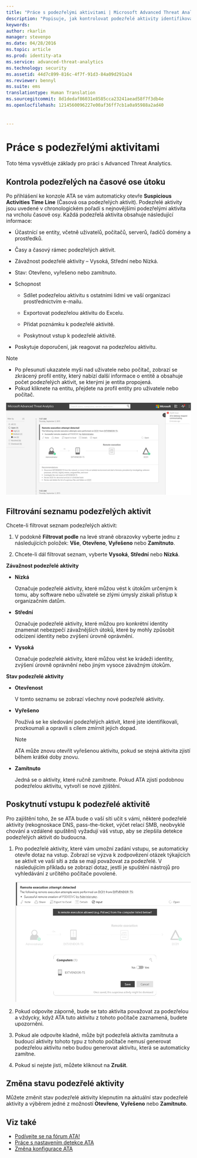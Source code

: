 ```yaml
---
title: "Práce s podezřelými aktivitami | Microsoft Advanced Threat Analytics"
description: "Popisuje, jak kontrolovat podezřelé aktivity identifikované ATA."
keywords: 
author: rkarlin
manager: stevenpo
ms.date: 04/28/2016
ms.topic: article
ms.prod: identity-ata
ms.service: advanced-threat-analytics
ms.technology: security
ms.assetid: 44d7c899-816c-4f7f-91d3-84a09d291a24
ms.reviewer: bennyl
ms.suite: ems
translationtype: Human Translation
ms.sourcegitcommit: 8d1dedaf86031e8585cca23241aead58f7f3db4e
ms.openlocfilehash: 1214560096227e00af36ff7cb1a0a95988a2ad40


---
```


# Práce s podezřelými aktivitami
Toto téma vysvětluje základy pro práci s Advanced Threat Analytics.

## Kontrola podezřelých na časové ose útoku
Po přihlášení ke konzole ATA se vám automaticky otevře **Suspicious Activities Time Line** (Časová osa podezřelých aktivit). Podezřelé aktivity jsou uvedené v chronologickém pořadí s nejnovějšími podezřelými aktivita na vrcholu časové osy.
Každá podezřelá aktivita obsahuje následující informace:

-   Účastnící se entity, včetně uživatelů, počítačů, serverů, řadičů domény a prostředků.

-   Časy a časový rámec podezřelých aktivit.

-   Závažnost podezřelé aktivity – Vysoká, Střední nebo Nízká.

-   Stav: Otevřeno, vyřešeno nebo zamítnuto.

-   Schopnost

    -   Sdílet podezřelou aktivitu s ostatními lidmi ve vaší organizaci prostřednictvím e-mailu.

    -   Exportovat podezřelou aktivitu do Excelu.

    -   Přidat poznámku k podezřelé aktivitě.

    -   Poskytnout vstup k podezřelé aktivitě.

-   Poskytuje doporučení, jak reagovat na podezřelou aktivitu.

> [!NOTE]
> -   Po přesunutí ukazatele myši nad uživatele nebo počítač, zobrazí se zkrácený profil entity, který nabízí další informace o entitě a obsahuje počet podezřelých aktivit, se kterými je entita propojená.
> -   Pokud kliknete na entitu, přejdete na profil entity pro uživatele nebo počítač.

![Obrázek časové osy podezřelých aktivit ATA](media/ATA-Suspicious-Activity-Timeline.JPG)

## Filtrování seznamu podezřelých aktivit
Chcete-li filtrovat seznam podezřelých aktivit:

1.  V podokně **Filtrovat podle** na levé straně obrazovky vyberte jednu z následujících položek: **Vše**, **Otevřeno**, **Vyřešeno** nebo **Zamítnuto**.

2.  Chcete-li dál filtrovat seznam, vyberte **Vysoká**, **Střední** nebo **Nízká**.

**Závažnost podezřelé aktivity**

-   **Nízká**

    Označuje podezřelé aktivity, které můžou vést k útokům určeným k tomu, aby software nebo uživatelé se zlými úmysly získali přístup k organizačním datům.

-   **Střední**

    Označuje podezřelé aktivity, které můžou pro konkrétní identity znamenat nebezpečí závažnějších útoků, které by mohly způsobit odcizení identity nebo zvýšení úrovně oprávnění.

-   **Vysoká**

    Označuje podezřelé aktivity, které můžou vést ke krádeži identity, zvýšení úrovně oprávnění nebo jiným vysoce závažným útokům.

**Stav podezřelé aktivity**

-   **Otevřenost**

    V tomto seznamu se zobrazí všechny nové podezřelé aktivity.

-   **Vyřešeno**

    Používá se ke sledování podezřelých aktivit, které jste identifikovali, prozkoumali a opravili s cílem zmírnit jejich dopad.

    > [!NOTE]
    > ATA může znovu otevřít vyřešenou aktivitu, pokud se stejná aktivita zjistí během krátké doby znovu.

-   **Zamítnuto**

    Jedná se o aktivity, které ručně zamítnete. Pokud ATA zjistí podobnou podezřelou aktivitu, vytvoří se nové zjištění.

## Poskytnutí vstupu k podezřelé aktivitě
Pro zajištění toho, že se ATA bude o vaší síti učit s vámi, některé podezřelé aktivity (rekognoskace DNS, pass-the-ticket, výčet relací SMB, neobvyklé chování a vzdálené spuštění) vyžadují váš vstup, aby se zlepšila detekce podezřelých aktivit do budoucna.

1.  Pro podezřelé aktivity, které vám umožní zadání vstupu, se automaticky otevře dotaz na vstup. Zobrazí se výzva k zodpovězení otázek týkajících se aktivit ve vaší síti a zda se mají považovat za podezřelé. V následujícím příkladu se zobrazí dotaz, jestli je spuštění nástrojů pro vyhledávání z určitého počítače povolené.

    ![Obrázek poskytnutí vstupu k podezřelým aktivitám ATA](media/ATA-Input.JPG)

2.  Pokud odpovíte záporně, bude se tato aktivita považovat za podezřelou a vždycky, když ATA tuto aktivitu z tohoto počítače zaznamená, budete upozorněni.

3.  Pokud ale odpovíte kladně, může být podezřelá aktivita zamítnuta a budoucí aktivity tohoto typu z tohoto počítače nemusí generovat podezřelou aktivitu nebo budou generovat aktivitu, která se automaticky zamítne.

4.  Pokud si nejste jisti, můžete kliknout na **Zrušit**.

## Změna stavu podezřelé aktivity
Můžete změnit stav podezřelé aktivity klepnutím na aktuální stav podezřelé aktivity a výběrem jedné z možností **Otevřeno**, **Vyřešeno** nebo **Zamítnuto**.

## Viz také
- [Podívejte se na fórum ATA!](https://social.technet.microsoft.com/Forums/security/home?forum=mata)
- [Práce s nastavením detekce ATA](working-with-detection-settings.md)
- [Změna konfigurace ATA](modifying-ata-configuration.md)



<!--HONumber=Jun16_HO4-->


